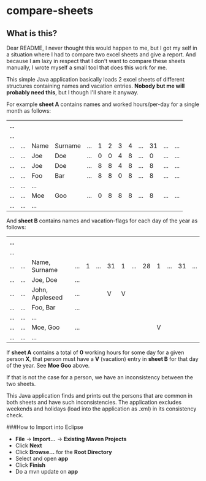 # compare-sheets

## What is this?
Dear README, I never thought this would happen to me, but I got my self in a situation where I had to compare two excel sheets and give a report. And because I am lazy in respect that I don't want to compare these sheets manually, I wrote myself a small tool that does this work for me.

This simple Java application basically loads 2 excel sheets of different structures containing names and vacation entries. **Nobody but me will probably need this**, but I though I'll share it anyway.

For example **sheet A** contains names and worked hours/per-day for a single month as follows:<br>
<table class="tg">
  <tr>
    <th class="tg-031e">...</th>
    <th class="tg-031e"></th>
    <th class="tg-031e"></th>
    <th class="tg-031e"></th>
    <th class="tg-031e"></th>
    <th class="tg-031e"></th>
    <th class="tg-031e"></th>
    <th class="tg-031e"></th>
    <th class="tg-031e"></th>
    <th class="tg-031e"></th>
    <th class="tg-031e"></th>
    <th class="tg-031e"></th>
    <th class="tg-031e"></th>
  </tr>
  <tr>
    <td class="tg-031e">...</td>
    <td class="tg-031e"></td>
    <td class="tg-031e"></td>
    <td class="tg-031e"></td>
    <td class="tg-031e"></td>
    <td class="tg-031e"></td>
    <td class="tg-031e"></td>
    <td class="tg-031e"></td>
    <td class="tg-031e"></td>
    <td class="tg-031e"></td>
    <td class="tg-031e"></td>
    <td class="tg-031e"></td>
    <td class="tg-031e"></td>
  </tr>
  <tr>
    <td class="tg-031e">...</td>
    <td class="tg-031e">...</td>
    <td class="tg-031e">Name</td>
    <td class="tg-031e">Surname</td>
    <td class="tg-031e">...</td>
    <td class="tg-031e">1</td>
    <td class="tg-031e">2</td>
    <td class="tg-031e">3</td>
    <td class="tg-031e">4</td>
    <td class="tg-031e">...</td>
    <td class="tg-031e">31</td>
    <td class="tg-031e">...</td>
    <td class="tg-031e">...</td>
  </tr>
  <tr>
    <td class="tg-031e">...</td>
    <td class="tg-031e">...</td>
    <td class="tg-031e">Joe</td>
    <td class="tg-031e">Doe</td>
    <td class="tg-031e">...</td>
    <td class="tg-031e">0</td>
    <td class="tg-031e">0</td>
    <td class="tg-031e">4</td>
    <td class="tg-031e">8</td>
    <td class="tg-031e">...</td>
    <td class="tg-031e">0</td>
    <td class="tg-031e">...</td>
    <td class="tg-031e">...</td>
  </tr>
  <tr>
    <td class="tg-031e">...</td>
    <td class="tg-031e">...</td>
    <td class="tg-031e">Joe</td>
    <td class="tg-031e">Doe</td>
    <td class="tg-031e">...</td>
    <td class="tg-031e">8</td>
    <td class="tg-031e">8</td>
    <td class="tg-031e">4</td>
    <td class="tg-031e">8</td>
    <td class="tg-031e">...</td>
    <td class="tg-031e">8</td>
    <td class="tg-031e">...</td>
    <td class="tg-031e">...</td>
  </tr>
  <tr>
    <td class="tg-031e">...</td>
    <td class="tg-031e">...</td>
    <td class="tg-031e">Foo</td>
    <td class="tg-031e">Bar</td>
    <td class="tg-031e">...</td>
    <td class="tg-031e">8</td>
    <td class="tg-031e">8</td>
    <td class="tg-031e">0</td>
    <td class="tg-031e">8</td>
    <td class="tg-031e">...</td>
    <td class="tg-031e">8</td>
    <td class="tg-031e">...</td>
    <td class="tg-031e">...</td>
  </tr>
  <tr>
    <td class="tg-031e">...</td>
    <td class="tg-031e">...</td>
    <td class="tg-031e">...</td>
    <td class="tg-031e"></td>
    <td class="tg-031e"></td>
    <td class="tg-031e"></td>
    <td class="tg-031e"></td>
    <td class="tg-031e"></td>
    <td class="tg-031e"></td>
    <td class="tg-031e"></td>
    <td class="tg-031e"></td>
    <td class="tg-031e"></td>
    <td class="tg-031e"></td>
  </tr>
  <tr>
    <td class="tg-031e">...</td>
    <td class="tg-031e">...</td>
    <td class="tg-031e">Moe</td>
    <td class="tg-031e">Goo</td>
    <td class="tg-031e">...</td>
    <td class="tg-031e">0</td>
    <td class="tg-031e">8</td>
    <td class="tg-031e">8</td>
    <td class="tg-031e">8</td>
    <td class="tg-031e">...</td>
    <td class="tg-031e">8</td>
    <td class="tg-031e">...</td>
    <td class="tg-031e">...</td>
  </tr>
  <tr>
    <td class="tg-031e">...</td>
    <td class="tg-031e">...</td>
    <td class="tg-031e">...</td>
    <td class="tg-031e"></td>
    <td class="tg-031e"></td>
    <td class="tg-031e"></td>
    <td class="tg-031e"></td>
    <td class="tg-031e"></td>
    <td class="tg-031e"></td>
    <td class="tg-031e"></td>
    <td class="tg-031e"></td>
    <td class="tg-031e"></td>
    <td class="tg-031e"></td>
  </tr>
</table>

And **sheet B** contains names and vacation-flags for each day of the year as follows:<br>
<table class="tg">
  <tr>
    <th class="tg-031e">...</th>
    <th class="tg-031e"></th>
    <th class="tg-031e"></th>
    <th class="tg-031e"></th>
    <th class="tg-031e"></th>
    <th class="tg-031e"></th>
    <th class="tg-031e"></th>
    <th class="tg-031e"></th>
    <th class="tg-031e"></th>
    <th class="tg-031e"></th>
    <th class="tg-031e"></th>
    <th class="tg-031e"></th>
    <th class="tg-031e"></th>
    <th class="tg-031e"></th>
    <th class="tg-031e"></th>
  </tr>
  <tr>
    <td class="tg-031e">...</td>
    <td class="tg-031e"></td>
    <td class="tg-031e"></td>
    <td class="tg-031e"></td>
    <td class="tg-031e"></td>
    <td class="tg-031e"></td>
    <td class="tg-031e"></td>
    <td class="tg-031e"></td>
    <td class="tg-031e"></td>
    <td class="tg-031e"></td>
    <td class="tg-031e"></td>
    <td class="tg-031e"></td>
    <td class="tg-031e"></td>
    <td class="tg-031e"></td>
    <td class="tg-031e"></td>
  </tr>
  <tr>
    <td class="tg-031e">...</td>
    <td class="tg-031e">...</td>
    <td class="tg-031e">Name, Surname</td>
    <td class="tg-031e"></td>
    <td class="tg-031e">...</td>
    <td class="tg-031e">1</td>
    <td class="tg-031e">...</td>
    <td class="tg-031e">31</td>
    <td class="tg-031e">1</td>
    <td class="tg-031e">...</td>
    <td class="tg-031e">28</td>
    <td class="tg-031e">1</td>
    <td class="tg-031e">...</td>
    <td class="tg-031e">31</td>
    <td class="tg-031e">...</td>
  </tr>
  <tr>
    <td class="tg-031e">...</td>
    <td class="tg-031e">...</td>
    <td class="tg-031e">Joe, Doe</td>
    <td class="tg-031e"></td>
    <td class="tg-031e">...</td>
    <td class="tg-031e"></td>
    <td class="tg-031e"></td>
    <td class="tg-031e"></td>
    <td class="tg-031e"></td>
    <td class="tg-031e"></td>
    <td class="tg-031e"></td>
    <td class="tg-031e"></td>
    <td class="tg-031e"></td>
    <td class="tg-031e"></td>
    <td class="tg-031e"></td>
  </tr>
  <tr>
    <td class="tg-031e">...</td>
    <td class="tg-031e">...</td>
    <td class="tg-031e">John, Appleseed</td>
    <td class="tg-031e"></td>
    <td class="tg-031e">...</td>
    <td class="tg-031e"></td>
    <td class="tg-031e"></td>
    <td class="tg-031e">V</td>
    <td class="tg-031e">V</td>
    <td class="tg-031e"></td>
    <td class="tg-031e"></td>
    <td class="tg-031e"></td>
    <td class="tg-031e"></td>
    <td class="tg-031e"></td>
    <td class="tg-031e"></td>
  </tr>
  <tr>
    <td class="tg-031e">...</td>
    <td class="tg-031e">...</td>
    <td class="tg-031e">Foo, Bar</td>
    <td class="tg-031e"></td>
    <td class="tg-031e">...</td>
    <td class="tg-031e"></td>
    <td class="tg-031e"></td>
    <td class="tg-031e"></td>
    <td class="tg-031e"></td>
    <td class="tg-031e"></td>
    <td class="tg-031e"></td>
    <td class="tg-031e"></td>
    <td class="tg-031e"></td>
    <td class="tg-031e"></td>
    <td class="tg-031e"></td>
  </tr>
  <tr>
    <td class="tg-031e">...</td>
    <td class="tg-031e">...</td>
    <td class="tg-031e">...</td>
    <td class="tg-031e"></td>
    <td class="tg-031e"></td>
    <td class="tg-031e"></td>
    <td class="tg-031e"></td>
    <td class="tg-031e"></td>
    <td class="tg-031e"></td>
    <td class="tg-031e"></td>
    <td class="tg-031e"></td>
    <td class="tg-031e"></td>
    <td class="tg-031e"></td>
    <td class="tg-031e"></td>
    <td class="tg-031e"></td>
  </tr>
  <tr>
    <td class="tg-031e">...</td>
    <td class="tg-031e">...</td>
    <td class="tg-031e">Moe, Goo</td>
    <td class="tg-031e"></td>
    <td class="tg-031e">...</td>
    <td class="tg-031e"></td>
    <td class="tg-031e"></td>
    <td class="tg-031e"></td>
    <td class="tg-031e"></td>
    <td class="tg-031e"></td>
    <td class="tg-031e"></td>
    <td class="tg-031e">V</td>
    <td class="tg-031e"></td>
    <td class="tg-031e"></td>
    <td class="tg-031e"></td>
  </tr>
  <tr>
    <td class="tg-031e">...</td>
    <td class="tg-031e">...</td>
    <td class="tg-031e">...</td>
    <td class="tg-031e"></td>
    <td class="tg-031e"></td>
    <td class="tg-031e"></td>
    <td class="tg-031e"></td>
    <td class="tg-031e"></td>
    <td class="tg-031e"></td>
    <td class="tg-031e"></td>
    <td class="tg-031e"></td>
    <td class="tg-031e"></td>
    <td class="tg-031e"></td>
    <td class="tg-031e"></td>
    <td class="tg-031e"></td>
  </tr>
</table>

If **sheet A** contains a total of **0** working hours for some day for a given person **X**, that person must have a **V** (vacation) entry in **sheet B** for that day of the year. See **Moe Goo** above.

If that is not the case for a person, we have an inconsistency between the two sheets. 

This Java application finds and prints out the persons that are common in both sheets and have such inconsistencies. The application excludes weekends and holidays (load into the application as .xml) in its consistency check.

###How to Import into Eclipse
* **File** -> **Import...** -> **Existing Maven Projects**
* Click **Next**
* Click **Browse...** for the **Root Directory**
* Select and open **app**
* Click **Finish**
* Do a mvn update on **app**

